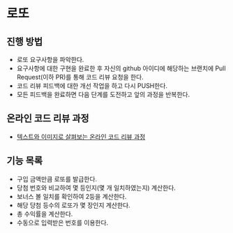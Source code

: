 # 로또
## 진행 방법
* 로또 요구사항을 파악한다.
* 요구사항에 대한 구현을 완료한 후 자신의 github 아이디에 해당하는 브랜치에 Pull Request(이하 PR)를 통해 코드 리뷰 요청을 한다.
* 코드 리뷰 피드백에 대한 개선 작업을 하고 다시 PUSH한다.
* 모든 피드백을 완료하면 다음 단계를 도전하고 앞의 과정을 반복한다.

## 온라인 코드 리뷰 과정
* [텍스트와 이미지로 살펴보는 온라인 코드 리뷰 과정](https://github.com/next-step/nextstep-docs/tree/master/codereview)

## 기능 목록
* 구입 금액만큼 로또를 발급한다.
* 당첨 번호와 비교하여 몇 등인지(몇 개 일치하였는지) 계산한다.
* 보너스 볼 일치를 확인하여 2등을 계산한다.
* 해당 당첨 등수의 로또가 몇 장인지 계산한다.
* 총 수익률을 계산한다.
* 수동으로 입력받은 번호를 이용한다.
